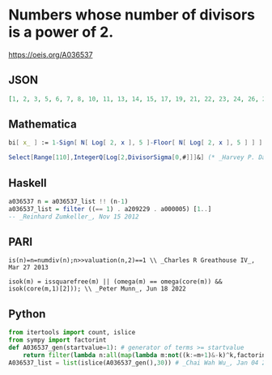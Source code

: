 # Numbers whose number of divisors is a power of 2\.
https://oeis.org/A036537
## JSON
```JSON
[1, 2, 3, 5, 6, 7, 8, 10, 11, 13, 14, 15, 17, 19, 21, 22, 23, 24, 26, 27, 29, 30, 31, 33, 34, 35, 37, 38, 39, 40, 41, 42, 43, 46, 47, 51, 53, 54, 55, 56, 57, 58, 59, 61, 62, 65, 66, 67, 69, 70, 71, 73, 74, 77, 78, 79, 82, 83, 85, 86, 87, 88, 89, 91, 93, 94, 95, 97, 101, 102]
```
## Mathematica
```Mathematica
bi[ x_ ] := 1-Sign[ N[ Log[ 2, x ], 5 ]-Floor[ N[ Log[ 2, x ], 5 ] ] ]; ld[ x_ ] := Length[ Divisors[ x ] ]; Flatten[ Position[ Table[ bi[ ld[ x ] ], {x, 1, m} ], 1 ] ]
```
```Mathematica
Select[Range[110],IntegerQ[Log[2,DivisorSigma[0,#]]]&] (* _Harvey P. Dale_, Nov 20 2016 *)
```
## Haskell
```Haskell
a036537 n = a036537_list !! (n-1)
a036537_list = filter ((== 1) . a209229 . a000005) [1..]
-- _Reinhard Zumkeller_, Nov 15 2012
```
## PARI
```PARI
is(n)=n=numdiv(n);n>>valuation(n,2)==1 \\ _Charles R Greathouse IV_, Mar 27 2013
```
```PARI
isok(m) = issquarefree(m) || (omega(m) == omega(core(m)) && isok(core(m,1)[2])); \\ _Peter Munn_, Jun 18 2022
```
## Python
```Python
from itertools import count, islice
from sympy import factorint
def A036537_gen(startvalue=1): # generator of terms >= startvalue
    return filter(lambda n:all(map(lambda m:not((k:=m+1)&-k)^k,factorint(n).values())),count(max(startvalue,1)))
A036537_list = list(islice(A036537_gen(),30)) # _Chai Wah Wu_, Jan 04 2023
```
